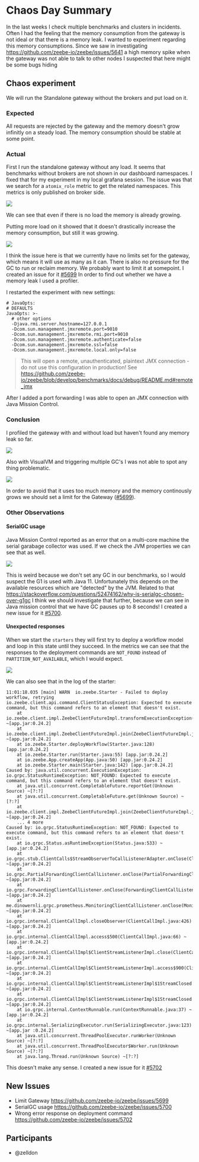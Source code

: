# Chaos Day Summary

In the last weeks I check multiple benchmarks and clusters in incidents. Often I had the feeling that the memory consumption from the gateway is not ideal
or that there is a memory leak. I wanted to experiment regarding this memory consumptions. Since we saw in investigating https://github.com/zeebe-io/zeebe/issues/5641 a high memory spike
when the gateway was not able to talk to other nodes I suspected that here might be some bugs hiding


## Chaos experiment

We will run the Standalone gateway without the brokers and put load on it. 

### Expected

All requests are rejected by the gateway and the memory doesn't grow infinitly on a steady load. The memory consumption should be stable at some point.

### Actual

First I run the standalone gateway without any load. It seems that benchmarks without brokers are not shown in our dashboard namespaces. I fixed that for my experiment in my local grafana session. The issue was that we search for a `atomix_role` metric to get the related namespaces. This metrics is only published on broker side.

![](memory-gw-no-broker-no-load.png)

We can see that even if there is no load the memory is already growing.

Putting more load on it showed that it doesn't drastically increase the memory consumption, but still it was growing.

![](memory-gw-no-broker-high-load.png)

I think the issue here is that we currently have no limits set for the gateway, which means it will use as many as it can. There is also no pressure for the GC to run or reclaim memory.
We probably want to limit it at somepoint. I created an issue for it [#5699](https://github.com/zeebe-io/zeebe/issues/5699) In order to find out whether we have a memory leak I used a profiler.

I restarted the experiment with new settings:

```
# JavaOpts:
# DEFAULTS
JavaOpts: >-
  # other options
  -Djava.rmi.server.hostname=127.0.0.1
  -Dcom.sun.management.jmxremote.port=9010
  -Dcom.sun.management.jmxremote.rmi.port=9010
  -Dcom.sun.management.jmxremote.authenticate=false
  -Dcom.sun.management.jmxremote.ssl=false
  -Dcom.sun.management.jmxremote.local.only=false
```
> This will open a remote, unauthenticated, plaintext JMX connection - do not use this configuration in production!
See https://github.com/zeebe-io/zeebe/blob/develop/benchmarks/docs/debug/README.md#remote_jmx

After I added a port forwarding I was able to open an JMX connection with Java Mission Control.

### Conclusion

I profiled the gateway with and without load but haven't found any memory leak so far.

![](result.png)

Also with VisualVM and triggering multiple GC's I was not able to spot any thing problematic.

![](visualvm.png)

In order to avoid that it uses too much memory and the memory continously grows we should set a limit for the Gateway ([#5699](https://github.com/zeebe-io/zeebe/issues/5699)).

### Other Observations

#### SerialGC usage

Java Mission Control reported as an error that on a multi-core machine the serial garabage collector was used.
If we check the JVM properties we can see that as well.

![](gc-settings.png)

This is weird because we don't set any GC in our benchmarks, so I would suspect the G1 is used with Java 11. Unfortunately this depends on the available resources which are "detected" by the JVM.
Related to that https://stackoverflow.com/questions/52474162/why-is-serialgc-chosen-over-g1gc
I think we should investigate that further, because we can see in Java mission control that we have GC pauses up to 8 seconds! I created a new issue for it [#5700](https://github.com/zeebe-io/zeebe/issues/5700).

#### Unexpected responses

When we start the `starters` they will first try to deploy a workflow model and loop in this state until they succeed. 
In the metrics we can see that the responses to the deployment commands are `NOT_FOUND` instead of `PARTITION_NOT_AVAILABLE`, which I would expect.

![](unexepcted-result.png)

We can also see that in the log of the starter:
```
11:01:18.035 [main] WARN  io.zeebe.Starter - Failed to deploy workflow, retrying
io.zeebe.client.api.command.ClientStatusException: Expected to execute command, but this command refers to an element that doesn't exist.
	at io.zeebe.client.impl.ZeebeClientFutureImpl.transformExecutionException(ZeebeClientFutureImpl.java:93) ~[app.jar:0.24.2]
	at io.zeebe.client.impl.ZeebeClientFutureImpl.join(ZeebeClientFutureImpl.java:50) ~[app.jar:0.24.2]
	at io.zeebe.Starter.deployWorkflow(Starter.java:128) [app.jar:0.24.2]
	at io.zeebe.Starter.run(Starter.java:55) [app.jar:0.24.2]
	at io.zeebe.App.createApp(App.java:50) [app.jar:0.24.2]
	at io.zeebe.Starter.main(Starter.java:142) [app.jar:0.24.2]
Caused by: java.util.concurrent.ExecutionException: io.grpc.StatusRuntimeException: NOT_FOUND: Expected to execute command, but this command refers to an element that doesn't exist.
	at java.util.concurrent.CompletableFuture.reportGet(Unknown Source) ~[?:?]
	at java.util.concurrent.CompletableFuture.get(Unknown Source) ~[?:?]
	at io.zeebe.client.impl.ZeebeClientFutureImpl.join(ZeebeClientFutureImpl.java:48) ~[app.jar:0.24.2]
	... 4 more
Caused by: io.grpc.StatusRuntimeException: NOT_FOUND: Expected to execute command, but this command refers to an element that doesn't exist.
	at io.grpc.Status.asRuntimeException(Status.java:533) ~[app.jar:0.24.2]
	at io.grpc.stub.ClientCalls$StreamObserverToCallListenerAdapter.onClose(ClientCalls.java:460) ~[app.jar:0.24.2]
	at io.grpc.PartialForwardingClientCallListener.onClose(PartialForwardingClientCallListener.java:39) ~[app.jar:0.24.2]
	at io.grpc.ForwardingClientCallListener.onClose(ForwardingClientCallListener.java:23) ~[app.jar:0.24.2]
	at me.dinowernli.grpc.prometheus.MonitoringClientCallListener.onClose(MonitoringClientCallListener.java:50) ~[app.jar:0.24.2]
	at io.grpc.internal.ClientCallImpl.closeObserver(ClientCallImpl.java:426) ~[app.jar:0.24.2]
	at io.grpc.internal.ClientCallImpl.access$500(ClientCallImpl.java:66) ~[app.jar:0.24.2]
	at io.grpc.internal.ClientCallImpl$ClientStreamListenerImpl.close(ClientCallImpl.java:689) ~[app.jar:0.24.2]
	at io.grpc.internal.ClientCallImpl$ClientStreamListenerImpl.access$900(ClientCallImpl.java:577) ~[app.jar:0.24.2]
	at io.grpc.internal.ClientCallImpl$ClientStreamListenerImpl$1StreamClosed.runInternal(ClientCallImpl.java:751) ~[app.jar:0.24.2]
	at io.grpc.internal.ClientCallImpl$ClientStreamListenerImpl$1StreamClosed.runInContext(ClientCallImpl.java:740) ~[app.jar:0.24.2]
	at io.grpc.internal.ContextRunnable.run(ContextRunnable.java:37) ~[app.jar:0.24.2]
	at io.grpc.internal.SerializingExecutor.run(SerializingExecutor.java:123) ~[app.jar :0.24.2]
	at java.util.concurrent.ThreadPoolExecutor.runWorker(Unknown Source) ~[?:?]
	at java.util.concurrent.ThreadPoolExecutor$Worker.run(Unknown Source) ~[?:?]
	at java.lang.Thread.run(Unknown Source) ~[?:?]
```

This doesn't make any sense. I created a new issue for it [#5702](https://github.com/zeebe-io/zeebe/issues/5702)

## New Issues

 * Limit Gateway https://github.com/zeebe-io/zeebe/issues/5699
 * SerialGC usage https://github.com/zeebe-io/zeebe/issues/5700
 * Wrong error response on deployment command https://github.com/zeebe-io/zeebe/issues/5702
 
## Participants

  * @zelldon


